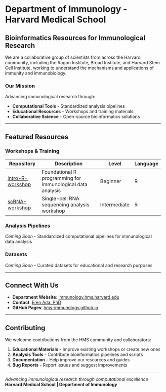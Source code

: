 # Department of Immunology - Harvard Medical School

## Bioinformatics Resources for Immunological Research

We are a collaborative group of scientists from across the Harvard community, including the Ragon Institute, Broad Institute, and Harvard Stem Cell Institute, working to understand the mechanisms and applications of immunity and immunobiology.

### Our Mission
Advancing immunological research through:
- **Computational Tools** - Standardized analysis pipelines
- **Educational Resources** - Workshops and training materials  
- **Collaborative Science** - Open-source bioinformatics solutions

---

## Featured Resources

### Workshops & Training
| Repository | Description | Level | Language |
|------------|-------------|-------|----------|
| [intro-R-workshop](https://github.com/hms-immunology/intro-R-workshop) | Foundational R programming for immunological data analysis | Beginner | R |
| [scRNA-workshop](https://github.com/hms-immunology/scRNA-workshop) | Single-cell RNA sequencing analysis workshop | Intermediate | R |

### Analysis Pipelines
*Coming Soon* - Standardized computational pipelines for immunological data analysis

### Datasets
*Coming Soon* - Curated datasets for educational and research purposes

---

## Connect With Us

- **Department Website**: [immunology.hms.harvard.edu](https://immunology.hms.harvard.edu/)
- **Contact**: [Eren Ada, PhD](mailto:eren_ada@hms.harvard.edu)
- **GitHub Pages**: [hms-immunology.github.io](https://hms-immunology.github.io)

---

## Contributing

We welcome contributions from the HMS community and collaborators:

1. **Educational Materials** - Improve existing workshops or create new ones
2. **Analysis Tools** - Contribute bioinformatics pipelines and scripts
3. **Documentation** - Help improve our resources and guides
4. **Bug Reports** - Report issues and suggest improvements

---

*Advancing immunological research through computational excellence*  
**Harvard Medical School | Department of Immunology** 